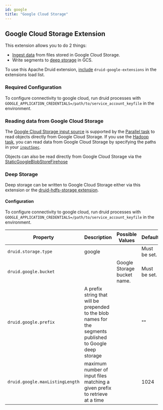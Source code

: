 ```yaml
---
id: google
title: "Google Cloud Storage"
---
```


<!--
  ~ Licensed to the Apache Software Foundation (ASF) under one
  ~ or more contributor license agreements.  See the NOTICE file
  ~ distributed with this work for additional information
  ~ regarding copyright ownership.  The ASF licenses this file
  ~ to you under the Apache License, Version 2.0 (the
  ~ "License"); you may not use this file except in compliance
  ~ with the License.  You may obtain a copy of the License at
  ~
  ~   http://www.apache.org/licenses/LICENSE-2.0
  ~
  ~ Unless required by applicable law or agreed to in writing,
  ~ software distributed under the License is distributed on an
  ~ "AS IS" BASIS, WITHOUT WARRANTIES OR CONDITIONS OF ANY
  ~ KIND, either express or implied.  See the License for the
  ~ specific language governing permissions and limitations
  ~ under the License.
  -->

## Google Cloud Storage Extension

This extension allows you to do 2 things:
* [Ingest data](#reading-data-from-google-cloud-storage) from files stored in Google Cloud Storage.
* Write segments to [deep storage](#deep-storage) in GCS.

To use this Apache Druid extension, [include](../../development/extensions.md#loading-extensions) `druid-google-extensions` in the extensions load list.

### Required Configuration

To configure connectivity to google cloud, run druid processes with `GOOGLE_APPLICATION_CREDENTIALS=/path/to/service_account_keyfile` in the environment.

### Reading data from Google Cloud Storage

The [Google Cloud Storage input source](../../ingestion/native-batch.md#google-cloud-storage-input-source) is supported by the [Parallel task](../../ingestion/native-batch.md#parallel-task)
to read objects directly from Google Cloud Storage. If you use the [Hadoop task](../../ingestion/hadoop.md),
you can read data from Google Cloud Storage by specifying the paths in your [`inputSpec`](../../ingestion/hadoop.md#inputspec).

Objects can also be read directly from Google Cloud Storage via the [StaticGoogleBlobStoreFirehose](../../ingestion/native-batch.md#staticgoogleblobstorefirehose)

### Deep Storage

Deep storage can be written to Google Cloud Storage either via this extension or the [druid-hdfs-storage extension](../extensions-core/hdfs.md).

#### Configuration

To configure connectivity to google cloud, run druid processes with `GOOGLE_APPLICATION_CREDENTIALS=/path/to/service_account_keyfile` in the environment.

|Property|Description|Possible Values|Default|
|--------|---------------|-----------|-------|
|`druid.storage.type`|google||Must be set.|
|`druid.google.bucket`||Google Storage bucket name.|Must be set.|
|`druid.google.prefix`|A prefix string that will be prepended to the blob names for the segments published to Google deep storage| |""|
|`druid.google.maxListingLength`|maximum number of input files matching a given prefix to retrieve at a time| |1024|
